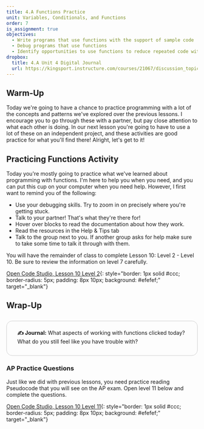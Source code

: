 ```yaml
---
title: 4.A Functions Practice
unit: Variables, Conditionals, and Functions
order: 7
is_assignment: true
objectives:
  - Write programs that use functions with the support of sample code
  - Debug programs that use functions
  - Identify opportunities to use functions to reduce repeated code within a program
dropbox:
  title: 4.A Unit 4 Digital Journal
  url: https://kingsport.instructure.com/courses/21067/discussion_topics/35531
---
```


## Warm-Up

Today we're going to have a chance to practice programming with a lot of the concepts and patterns we've explored over the previous lessons. I encourage you to go through these with a partner, but pay close attention to what each other is doing. In our next lesson you're going to have to use a lot of these on an independent project, and these activities are good practice for what you'll find there! Alright, let's get to it!

## Practicing Functions Activity

Today you're mostly going to practice what we've learned about programming with functions. I'm here to help you when you need, and you can put this cup on your computer when you need help. However, I first want to remind you of the following:

- Use your debugging skills. Try to zoom in on precisely where you're getting stuck.
- Talk to your partner! That's what they're there for!
- Hover over blocks to read the documentation about how they work.
- Read the resources in the Help & Tips tab
- Talk to the group next to you. If another group asks for help make sure to take some time to talk it through with them.

You will have the remainder of class to complete Lesson 10: Level 2 - Level 10. Be sure to review the information on level 7 carefully.

[Open Code Studio, Lesson 10 Level 2](https://studio.code.org/s/csp4-2020/stage/10/puzzle/2){: style="border: 1px solid #ccc; border-radius: 5px; padding: 8px 10px; background: #efefef;" target="\_blank"}

## Wrap-Up

<div style="border: 1px solid #ccc; border-radius: 15px; padding: 0.5em 2em 1em 2em; margin: 2em 0 0 0;">
  <p class="text-xl"><strong>✍️ Journal:</strong> What aspects of working with functions clicked today? What do you still feel like you have trouble with?</p>
</div>

### AP Practice Questions

Just like we did with previous lessons, you need practice reading Pseudocode that you will see on the AP exam. Open level 11 below and complete the questions.

[Open Code Studio, Lesson 10 Level 11](https://studio.code.org/s/csp4-2020/stage/10/puzzle/11){: style="border: 1px solid #ccc; border-radius: 5px; padding: 8px 10px; background: #efefef;" target="\_blank"}
